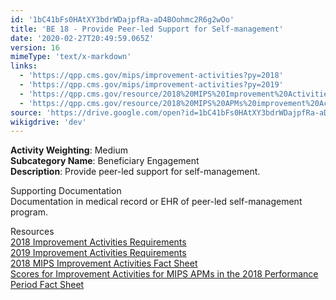 ```yaml
---
id: '1bC41bFs0HAtXY3bdrWDajpfRa-aD4BOohmc2R6g2wOo'
title: 'BE 18 - Provide Peer-led Support for Self-management'
date: '2020-02-27T20:49:59.065Z'
version: 16
mimeType: 'text/x-markdown'
links:
  - 'https://qpp.cms.gov/mips/improvement-activities?py=2018'
  - 'https://qpp.cms.gov/mips/improvement-activities?py=2019'
  - 'https://qpp.cms.gov/resource/2018%20MIPS%20Improvement%20Activities%20Fact%20Sheet'
  - 'https://qpp.cms.gov/resource/2018%20MIPS%20APMs%20improvement%20Activities%20scores%20fact%20sheet'
source: 'https://drive.google.com/open?id=1bC41bFs0HAtXY3bdrWDajpfRa-aD4BOohmc2R6g2wOo'
wikigdrive: 'dev'
---
```





**Activity Weighting**: Medium  
**Subcategory Name**: Beneficiary Engagement  
**Description**: Provide peer-led support for self-management.




Supporting Documentation  
Documentation in medical record or EHR of peer-led self-management program.




Resources  
[2018 Improvement Activities Requirements](https://qpp.cms.gov/mips/improvement-activities?py=2018)  
[2019 Improvement Activities Requirements](https://qpp.cms.gov/mips/improvement-activities?py=2019)  
[2018 MIPS Improvement Activities Fact Sheet](https://qpp.cms.gov/resource/2018%20MIPS%20Improvement%20Activities%20Fact%20Sheet)  
[Scores for Improvement Activities for MIPS APMs in the 2018 Performance Period Fact Sheet](https://qpp.cms.gov/resource/2018%20MIPS%20APMs%20improvement%20Activities%20scores%20fact%20sheet)
